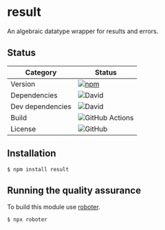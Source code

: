 # result

An algebraic datatype wrapper for results and errors.

## Status

| Category         | Status                                                                                                    |
| ---------------- | --------------------------------------------------------------------------------------------------------- |
| Version          | [![npm](https://img.shields.io/npm/v/result)](https://www.npmjs.com/package/result)           |
| Dependencies     | ![David](https://img.shields.io/david/yeldirium/result)                                          |
| Dev dependencies | ![David](https://img.shields.io/david/dev/yeldirium/result)                                      |
| Build            | ![GitHub Actions](https://github.com/yeldirium/result/workflows/Release/badge.svg?branch=master) |
| License          | ![GitHub](https://img.shields.io/github/license/yeldirium/result)                                |

## Installation

```shell
$ npm install result
```

## Running the quality assurance

To build this module use [roboter](https://www.npmjs.com/package/roboter).

```shell
$ npx roboter
```
